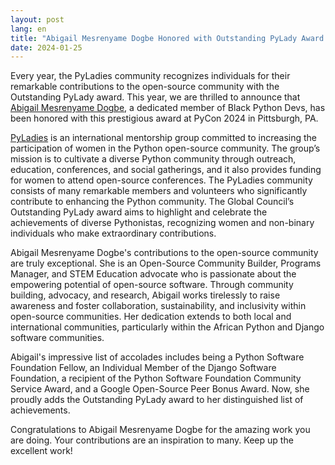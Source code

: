```yaml
---
layout: post
lang: en
title: "Abigail Mesrenyame Dogbe Honored with Outstanding PyLady Award at PyCon 2024"
date: 2024-01-25
---
```


Every year, the PyLadies community recognizes individuals for their remarkable contributions to the open-source community with the Outstanding PyLady award. This year, we are thrilled to announce that [Abigail Mesrenyame Dogbe](https://mesrenyamedogbe.hashnode.dev/), a dedicated member of Black Python Devs, has been honored with this prestigious award at PyCon 2024 in Pittsburgh, PA.

[PyLadies](https://pyladies.com/) is an international mentorship group committed to increasing the participation of women in the Python open-source community. The group’s mission is to cultivate a diverse Python community through outreach, education, conferences, and social gatherings, and it also provides funding for women to attend open-source conferences. The PyLadies community consists of many remarkable members and volunteers who significantly contribute to enhancing the Python community. The Global Council’s Outstanding PyLady award aims to highlight and celebrate the achievements of diverse Pythonistas, recognizing women and non-binary individuals who make extraordinary contributions.

Abigail Mesrenyame Dogbe's contributions to the open-source community are truly exceptional. She is an Open-Source Community Builder, Programs Manager, and STEM Education advocate who is passionate about the empowering potential of open-source software. Through community building, advocacy, and research, Abigail works tirelessly to raise awareness and foster collaboration, sustainability, and inclusivity within open-source communities. Her dedication extends to both local and international communities, particularly within the African Python and Django software communities.

Abigail's impressive list of accolades includes being a Python Software Foundation Fellow, an Individual Member of the Django Software Foundation, a recipient of the Python Software Foundation Community Service Award, and a Google Open-Source Peer Bonus Award. Now, she proudly adds the Outstanding PyLady award to her distinguished list of achievements.

Congratulations to Abigail Mesrenyame Dogbe for the amazing work you are doing. Your contributions are an inspiration to many. Keep up the excellent work!
